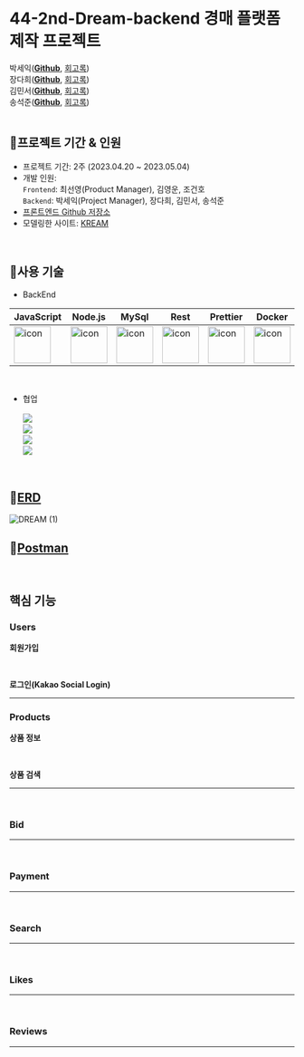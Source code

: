 # 44-2nd-Dream-backend 경매 플랫폼 제작 프로젝트

박세익([**Github**](https://github.com/), [회고록](https://walwaldev.tistory.com/))<br>
장다희([**Github**](https://github.com/walwald), [회고록](https://walwaldev.tistory.com/))<br>
김민서([**Github**](https://github.com/), [회고록](https://walwaldev.tistory.com/))<br>
송석준([**Github**](https://github.com/), [회고록](https://walwaldev.tistory.com/))<br>
<br>

## 📍프로젝트 기간 & 인원
* 프로젝트 기간: 2주 (2023.04.20 ~ 2023.05.04)   
* 개발 인원:  
  `Frontend`: 최선영(Product Manager), 김영운, 조건호 <br>
  `Backend`: 박세익(Project Manager), 장다희, 김민서, 송석준 <br>
* [프론트엔드 Github 저장소](https://github.com/wecode-bootcamp-korea/44-2nd-Dream-frontend)
* 모델링한 사이트: [KREAM](https://kream.co.kr/)
<br>

## 📍사용 기술

* BackEnd   

 |JavaScript|Node.js|MySql|Rest|Prettier|Docker|AWS|
|---|---|---|---|---|---|---|
|<div style="display: flex; align-items: flex-start;"><img src="https://techstack-generator.vercel.app/js-icon.svg" alt="icon" width="65" height="65" /></div>| <div style="display: flex; align-items: flex-start;"><img src="https://techstack-generator.vercel.app/nginx-icon.svg" alt="icon" width="65" height="65" /></div>| <div style="display: flex; align-items: flex-start;"><img src="https://techstack-generator.vercel.app/mysql-icon.svg" alt="icon" width="65" height="65" /></div>|<div style="display: flex; align-items: flex-start;"><img src="https://techstack-generator.vercel.app/restapi-icon.svg" alt="icon" width="65" height="65" /></div>|<div style="display: flex; align-items: flex-start;"><img src="https://techstack-generator.vercel.app/prettier-icon.svg" alt="icon" width="65" height="65" /></div>|<div style="display: flex; align-items: flex-start;"><img src="https://techstack-generator.vercel.app/docker-icon.svg" alt="icon" width="65" height="65" /></div>|<div style="display: flex; align-items: flex-start;"><img src="https://techstack-generator.vercel.app/aws-icon.svg" alt="icon" width="65" height="65" /></div>|
<br>

* 협업 <br><br>
<img src="https://img.shields.io/badge/github-181717?style=for-the-badge&logo=github&logoColor=white"> <br>
<img src="https://img.shields.io/badge/trello-0055cc?style=for-the-badge&logo=trello&logoColor=yellow"> <br>
<img src="https://img.shields.io/badge/slack-4A154B?style=for-the-badge&logo=Slack&logoColor=wihte"> <br>
<img src="https://img.shields.io/badge/notion-000000?style=for-the-badge&logo=notion&logoColor=white"> <br>
<br>

 ## 📍[ERD](https://dbdiagram.io/d/64426bdf6b31947051f9b394)
![DREAM (1)](https://user-images.githubusercontent.com/120387100/236399537-f89176d5-fa75-4acc-bda2-b7ef61e5319c.png)

 ## 📍[Postman](https://documenter.getpostman.com/view/26858291/2s93eWzskR)

 <br>
 
 ## 핵심 기능
 
 ### Users
 **회원가입**

<br> 

 **로그인(Kakao Social Login)**
 
***
 
 ### Products

 **상품 정보** 

<br>

**상품 검색**

***

<br>
 
 ### Bid
 
 ***
 
 <br>
 
 ### Payment
 
 ***
 
 <br>
 
 ### Search
 
 ***
 
 <br>
 
 ### Likes
 
 ***
 
 <br>
 
 ### Reviews
 
 ***
 
